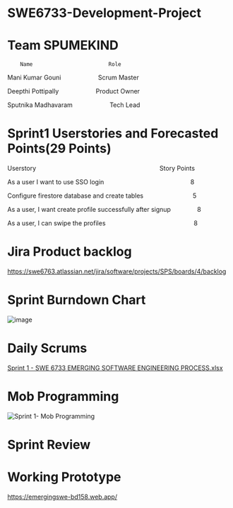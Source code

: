# SWE6733-Development-Project

# Team SPUMEKIND
        Name                        Role
        
  Mani Kumar Gouni &emsp; &emsp; &emsp;Scrum Master
  
  Deepthi Pottipally &emsp; &emsp; &emsp;Product Owner
  
  Sputnika Madhavaram &emsp; &emsp; &emsp;Tech Lead
  
  
# Sprint1 Userstories and Forecasted Points(29 Points)
 
 Userstory&emsp; &emsp; &emsp; &emsp;&emsp; &emsp; &emsp; &emsp; &emsp; &emsp; &emsp;Story Points
 
 As a user I want to use SSO login &emsp; &emsp; &emsp; &emsp; &emsp; &emsp; &emsp;8  
 
 Configure firestore database and create tables &emsp; &emsp; &emsp; &emsp;5  
 
 As a user, I want create profile successfully after signup  &emsp; &emsp;8
 
 As a user, I can swipe the profiles  &emsp; &emsp; &emsp; &emsp; &emsp; &emsp; &emsp;8
 
  # Jira Product backlog
  https://swe6763.atlassian.net/jira/software/projects/SPS/boards/4/backlog
  
#  Sprint Burndown Chart

![image](https://user-images.githubusercontent.com/99055144/160249134-532144fb-1bb8-4c40-9b35-586472941147.png)

# Daily Scrums

[Sprint 1 -  SWE 6733 EMERGING SOFTWARE ENGINEERING PROCESS.xlsx](https://github.com/ManiKumarGouni-KSU/SPUMEKIND/files/8358013/Sprint.1.-.SWE.6733.EMERGING.SOFTWARE.ENGINEERING.PROCESS.xlsx)

# Mob Programming

![Sprint 1- Mob Programming](https://user-images.githubusercontent.com/99055144/160290974-c30de5b1-6cd6-4ecb-bd5e-e0ba82b387fa.png)

# Sprint Review

# Working Prototype

https://emergingswe-bd158.web.app/
